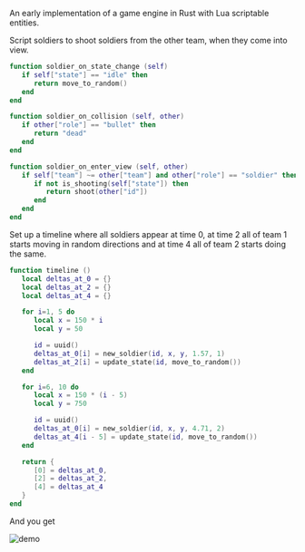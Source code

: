 An early implementation of a game engine in Rust with Lua scriptable entities.

Script soldiers to shoot soldiers from the other team, when they come into view.

```lua
function soldier_on_state_change (self)
   if self["state"] == "idle" then
      return move_to_random()
   end
end

function soldier_on_collision (self, other)
   if other["role"] == "bullet" then
      return "dead"
   end
end

function soldier_on_enter_view (self, other)
   if self["team"] ~= other["team"] and other["role"] == "soldier" then
      if not is_shooting(self["state"]) then
         return shoot(other["id"])
      end
   end
end
```

Set up a timeline where all soldiers appear at time 0, at time 2 all of team 1 starts moving in random directions and at time 4 all of team 2 starts doing the same.

```lua
function timeline ()
   local deltas_at_0 = {}
   local deltas_at_2 = {}
   local deltas_at_4 = {}

   for i=1, 5 do
      local x = 150 * i
      local y = 50

      id = uuid()
      deltas_at_0[i] = new_soldier(id, x, y, 1.57, 1)
      deltas_at_2[i] = update_state(id, move_to_random())
   end

   for i=6, 10 do
      local x = 150 * (i - 5)
      local y = 750

      id = uuid()
      deltas_at_0[i] = new_soldier(id, x, y, 4.71, 2)
      deltas_at_4[i - 5] = update_state(id, move_to_random())
   end

   return {
      [0] = deltas_at_0,
      [2] = deltas_at_2,
      [4] = deltas_at_4
   }
end
```

And you get

![demo](./demo.gif)
